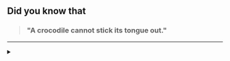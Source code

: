 ## Did you know that

<h3>
  <blockquote>
<!--START_SECTION:debris-->                                                                                                                                                                                                                                                                                                
"A crocodile cannot stick its tongue out."
<!--END_SECTION:debris-->
  </blockquote>
</h3>

-----

<details>
  <summary></summary>

<img src="https://github-readme-stats.vercel.app/api?show_icons=true&hide=issues&username=ekickx"> <img src="https://github-readme-stats.vercel.app/api/top-langs/?layout=compact&username=ekickx">

</details>
